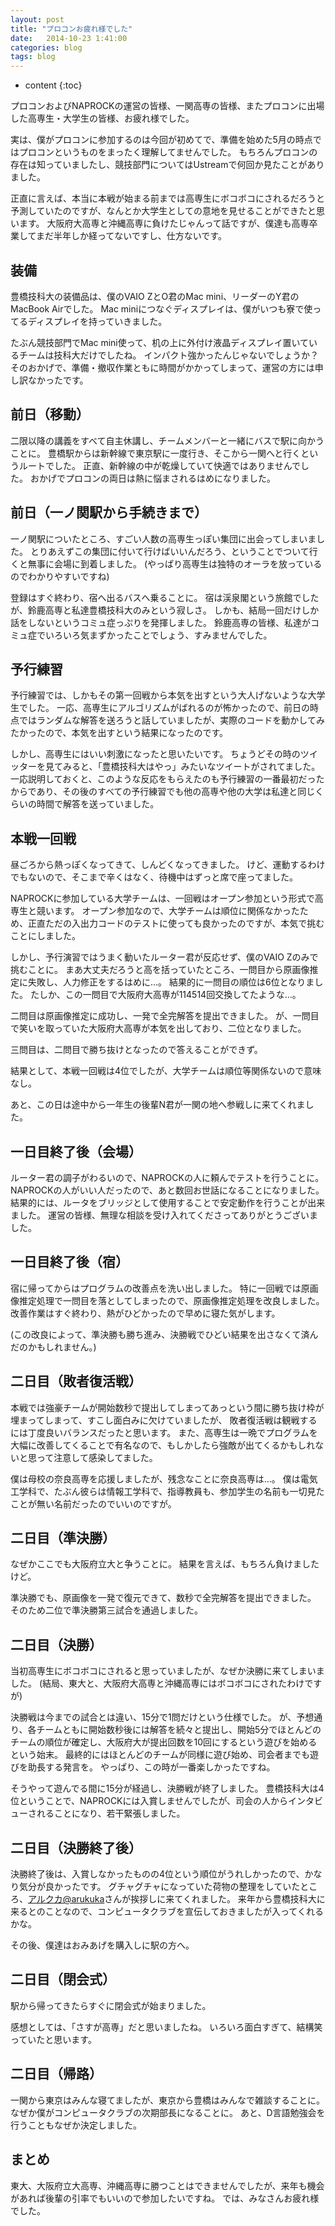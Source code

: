 ```yaml
---
layout: post
title: "プロコンお疲れ様でした"
date:   2014-10-23 1:41:00
categories: blog
tags: blog
---
```


* content
{:toc}

プロコンおよびNAPROCKの運営の皆様、一関高専の皆様、またプロコンに出場した高専生・大学生の皆様、お疲れ様でした。

<!--more-->

実は、僕がプロコンに参加するのは今回が初めてで、準備を始めた5月の時点ではプロコンというものをまったく理解してませんでした。
もちろんプロコンの存在は知っていましたし、競技部門についてはUstreamで何回か見たことがありました。

正直に言えば、本当に本戦が始まる前までは高専生にボコボコにされるだろうと予測していたのですが、なんとか大学生としての意地を見せることができたと思います。
大阪府大高専と沖縄高専に負けたじゃんって話ですが、僕達も高専卒業してまだ半年しか経ってないですし、仕方ないです。


## 装備  

豊橋技科大の装備品は、僕のVAIO ZとO君のMac mini、リーダーのY君のMacBook Airでした。
Mac miniにつなぐディスプレイは、僕がいつも寮で使ってるディスプレイを持っていきました。

たぶん競技部門でMac mini使って、机の上に外付け液晶ディスプレイ置いているチームは技科大だけでしたね。
インパクト強かったんじゃないでしょうか？
そのおかげで、準備・撤収作業ともに時間がかかってしまって、運営の方には申し訳なかったです。


## 前日（移動）

二限以降の講義をすべて自主休講し、チームメンバーと一緒にバスで駅に向かうことに。
豊橋駅からは新幹線で東京駅に一度行き、そこから一関へと行くというルートでした。
正直、新幹線の中が乾燥していて快適ではありませんでした。
おかげでプロコンの両日は熱に悩まされるはめになりました。


## 前日（一ノ関駅から手続きまで）

一ノ関駅についたところ、すごい人数の高専生っぽい集団に出会ってしまいました。
とりあえずこの集団に付いて行けばいいんだろう、ということでついて行くと無事に会場に到着しました。
(やっぱり高専生は独特のオーラを放っているのでわかりやすいですね)

登録はすぐ終わり、宿へ出るバスへ乗ることに。
宿は渓泉閣という旅館でしたが、鈴鹿高専と私達豊橋技科大のみという寂しさ。
しかも、結局一回だけしか話をしないというコミュ症っぷりを発揮しました。
鈴鹿高専の皆様、私達がコミュ症でいろいろ気まずかったことでしょう、すみませんでした。


## 予行練習  

予行練習では、しかもその第一回戦から本気を出すという大人げないような大学生でした。
一応、高専生にアルゴリズムがばれるのが怖かったので、前日の時点ではランダムな解答を送ろうと話していましたが、実際のコードを動かしてみたかったので、本気を出すという結果になったのです。

しかし、高専生にはいい刺激になったと思いたいです。
ちょうどその時のツイッターを見てみると、「豊橋技科大はやっ」みたいなツイートがされてました。
一応説明しておくと、このような反応をもらえたのも予行練習の一番最初だったからであり、その後のすべての予行練習でも他の高専や他の大学は私達と同じくらいの時間で解答を送っていました。


## 本戦一回戦

昼ごろから熱っぽくなってきて、しんどくなってきました。
けど、運動するわけでもないので、そこまで辛くはなく、待機中はずっと席で座ってました。

NAPROCKに参加している大学チームは、一回戦はオープン参加という形式で高専生と競います。
オープン参加なので、大学チームは順位に関係なかったため、正直ただの入出力コードのテストに使っても良かったのですが、本気で挑むことにしました。

しかし、予行演習ではうまく動いたルーター君が反応せず、僕のVAIO Zのみで挑むことに。
まあ大丈夫だろうと高を括っていたところ、一問目から原画像推定に失敗し、人力修正をするはめに…。
結果的に一問目の順位は6位となりました。
たしか、この一問目で大阪府大高専が114514回交換してたような…。

二問目は原画像推定に成功し、一発で全完解答を提出できました。
が、一問目で笑いを取っていた大阪府大高専が本気を出しており、二位となりました。

三問目は、二問目で勝ち抜けとなったので答えることができず。

結果として、本戦一回戦は4位でしたが、大学チームは順位等関係ないので意味なし。

あと、この日は途中から一年生の後輩N君が一関の地へ参戦しに来てくれました。


## 一日目終了後（会場）

ルーター君の調子がわるいので、NAPROCKの人に頼んでテストを行うことに。
NAPROCKの人がいい人だったので、あと数回お世話になることになりました。
結果的には、ルータをブリッジとして使用することで安定動作を行うことが出来ました。
運営の皆様、無理な相談を受け入れてくださってありがとうございました。


## 一日目終了後（宿）

宿に帰ってからはプログラムの改善点を洗い出しました。
特に一回戦では原画像推定処理で一問目を落としてしまったので、原画像推定処理を改良しました。
改善作業はすぐ終わり、熱がひどかったので早めに寝た気がします。

(この改良によって、準決勝も勝ち進み、決勝戦でひどい結果を出さなくて済んだのかもしれません。)


## 二日目（敗者復活戦）

本戦では強豪チームが開始数秒で提出してしまってあっという間に勝ち抜け枠が埋まってしまって、すこし面白みに欠けていましたが、
敗者復活戦は観戦するには丁度良いバランスだったと思います。
また、高専生は一晩でプログラムを大幅に改善してくることで有名なので、もしかしたら強敵が出てくるかもしれないと思って注意して感染してました。

僕は母校の奈良高専を応援しましたが、残念なことに奈良高専は…。
僕は電気工学科で、たぶん彼らは情報工学科で、指導教員も、参加学生の名前も一切見たことが無い名前だったのでいいのですが。


## 二日目（準決勝）

なぜかここでも大阪府立大と争うことに。
結果を言えば、もちろん負けましたけど。

準決勝でも、原画像を一発で復元できて、数秒で全完解答を提出できました。
そのため二位で準決勝第三試合を通過しました。


## 二日目（決勝）

当初高専生にボコボコにされると思っていましたが、なぜか決勝に来てしまいました。
(結局、東大と、大阪府大高専と沖縄高専にはボコボコにされたわけですが)

決勝戦は今までの試合とは違い、15分で1問だけという仕様でした。
が、予想通り、各チームともに開始数秒後には解答を続々と提出し、開始5分でほとんどのチームの順位が確定し、大阪府大が提出回数を10回にするという遊びを始めるという始末。
最終的にはほとんどのチームが同様に遊び始め、司会者までも遊びを助長する発言を。
やっぱり、この時が一番楽しかったですね。

そうやって遊んでる間に15分が経過し、決勝戦が終了しました。
豊橋技科大は4位ということで、NAPROCKには入賞しませんでしたが、司会の人からインタビューされることになり、若干緊張しました。


## 二日目（決勝終了後）

決勝終了後は、入賞しなかったものの4位という順位がうれしかったので、かなり気分が良かったです。
グチャグチャになっていた荷物の整理をしていたところ、[アルクカ@arukuka](https://twitter.com/arukuka)さんが挨拶しに来てくれました。
来年から豊橋技科大に来るとのことなので、コンピュータクラブを宣伝しておきましたが入ってくれるかな。

その後、僕達はおみあげを購入しに駅の方へ。


## 二日目（閉会式）

駅から帰ってきたらすぐに閉会式が始まりました。

感想としては、「さすが高専」だと思いましたね。
いろいろ面白すぎて、結構笑っていたと思います。


## 二日目（帰路）

一関から東京はみんな寝てましたが、東京から豊橋はみんなで雑談することに。
なぜか僕がコンピュータクラブの次期部長になることに。
あと、D言語勉強会を行うこともなぜか決定しました。


## まとめ

東大、大阪府立大高専、沖縄高専に勝つことはできませんでしたが、来年も機会があれば後輩の引率でもいいので参加したいですね。
では、みなさんお疲れ様でした。
